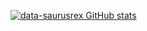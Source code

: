 [![data-saurusrex GitHub stats](https://github-readme-stats.vercel.app/api?username=data-saurusrex)](https://github.com/data-saurusrex/github-readme-stats)
